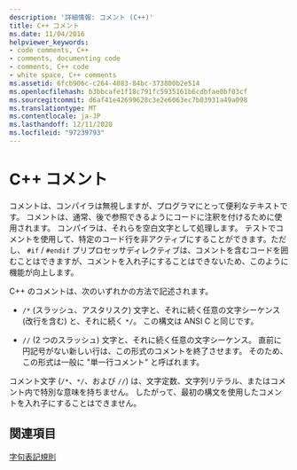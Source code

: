 ```yaml
---
description: '詳細情報: コメント (C++)'
title: C++ コメント
ms.date: 11/04/2016
helpviewer_keywords:
- code comments, C++
- comments, documenting code
- comments, C++ code
- white space, C++ comments
ms.assetid: 6fcb906c-c264-4083-84bc-373800b2e514
ms.openlocfilehash: b3bbcafe1f18c791fc5935161b6cdbfae0bf03cf
ms.sourcegitcommit: d6af41e42699628c3e2e6063ec7b03931a49a098
ms.translationtype: MT
ms.contentlocale: ja-JP
ms.lasthandoff: 12/11/2020
ms.locfileid: "97239793"
---
```

# <a name="comments-c"></a>C++ コメント

コメントは、コンパイラは無視しますが、プログラマにとって便利なテキストです。 コメントは、通常、後で参照できるようにコードに注釈を付けるために使用されます。 コンパイラは、それらを空白文字として処理します。 テストでコメントを使用して、特定のコード行を非アクティブにすることができます。ただし、 `#if` / `#endif` プリプロセッサディレクティブは、コメントを含むコードを囲むことはできますが、コメントを入れ子にすることはできないため、このように機能が向上します。

C++ のコメントは、次のいずれかの方法で記述されます。

- `/*` (スラッシュ、アスタリスク) 文字と、それに続く任意の文字シーケンス (改行を含む) と、それに続く `*/`。 この構文は ANSI C と同じです。

- `//` (2 つのスラッシュ) 文字と、それに続く任意の文字シーケンス。 直前に円記号がない新しい行は、この形式のコメントを終了させます。 そのため、この形式は一般に "単一行コメント" と呼ばれます。

コメント文字 (`/*`、`*/`、および `//`) は、文字定数、文字列リテラル、またはコメント内で特別な意味を持ちません。 したがって、最初の構文を使用したコメントを入れ子にすることはできません。

## <a name="see-also"></a>関連項目

[字句表記規則](../cpp/lexical-conventions.md)

